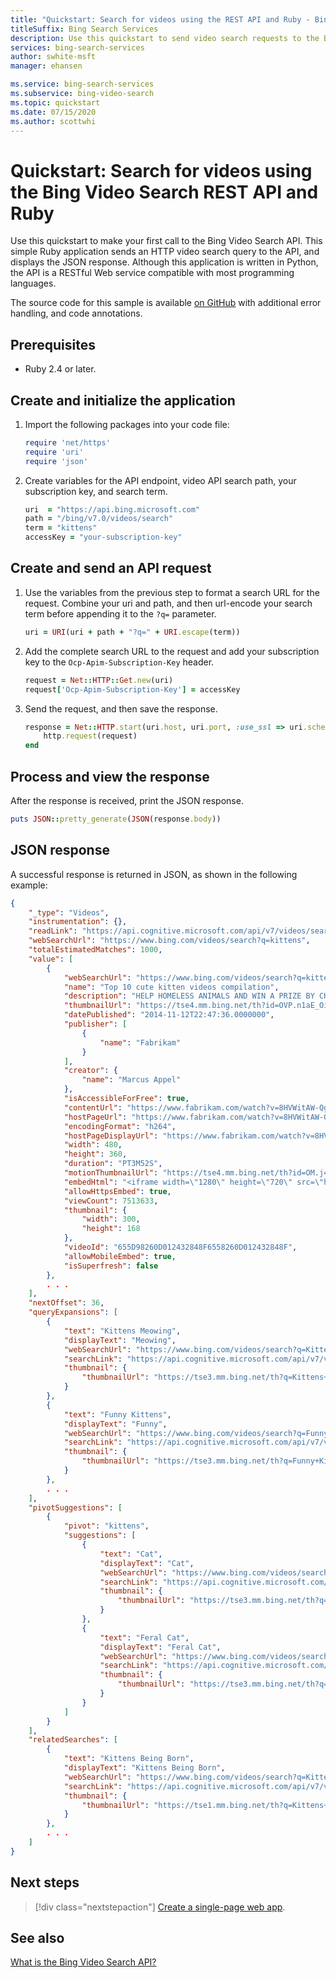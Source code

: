 ```yaml
---
title: "Quickstart: Search for videos using the REST API and Ruby - Bing Video Search"
titleSuffix: Bing Search Services
description: Use this quickstart to send video search requests to the Bing Video Search REST API using Ruby.
services: bing-search-services
author: swhite-msft
manager: ehansen

ms.service: bing-search-services
ms.subservice: bing-video-search
ms.topic: quickstart
ms.date: 07/15/2020
ms.author: scottwhi
---
```


# Quickstart: Search for videos using the Bing Video Search REST API and Ruby

Use this quickstart to make your first call to the Bing Video Search API. This simple Ruby application sends an HTTP video search query to the API, and displays the JSON response. Although this application is written in Python, the API is a RESTful Web service compatible with most programming languages. 

The source code for this sample is available [on GitHub](https://github.com/Azure-Samples/cognitive-services-REST-api-samples/blob/master/ruby/Search/BingVideoSearchv7.rb) with additional error handling, and code annotations.

## Prerequisites

* Ruby 2.4 or later.

<!--
[!INCLUDE [bing-video-search-signup-requirements](../../../../includes/bing-video-search-signup-requirements.md)]
-->

## Create and initialize the application

1. Import the following packages into your code file:

    ```ruby
    require 'net/https'
    require 'uri'
    require 'json'
    ```

2. Create variables for the API endpoint, video API search path, your subscription key, and search term. 

    ```ruby
    uri  = "https://api.bing.microsoft.com"
    path = "/bing/v7.0/videos/search"
    term = "kittens"
    accessKey = "your-subscription-key" 
    ```

## Create and send an API request

1. Use the variables from the previous step to format a search URL for the request. Combine your uri and path, and then url-encode your search term before appending it to the `?q=` parameter.

    ```ruby
    uri = URI(uri + path + "?q=" + URI.escape(term))
    ```

2. Add the complete search URL to the request and add your subscription key to the `Ocp-Apim-Subscription-Key` header.
    
    ``` ruby
    request = Net::HTTP::Get.new(uri)
    request['Ocp-Apim-Subscription-Key'] = accessKey
    ```

3. Send the request, and then save the response.
    
    ```ruby
    response = Net::HTTP.start(uri.host, uri.port, :use_ssl => uri.scheme == 'https') do |http|
        http.request(request)
    end
    ```

## Process and view the response

After the response is received, print the JSON response.

```ruby
puts JSON::pretty_generate(JSON(response.body))
```

## JSON response

A successful response is returned in JSON, as shown in the following example:

```json
{
    "_type": "Videos",
    "instrumentation": {},
    "readLink": "https://api.cognitive.microsoft.com/api/v7/videos/search?q=kittens",
    "webSearchUrl": "https://www.bing.com/videos/search?q=kittens",
    "totalEstimatedMatches": 1000,
    "value": [
        {
            "webSearchUrl": "https://www.bing.com/videos/search?q=kittens&view=...",
            "name": "Top 10 cute kitten videos compilation",
            "description": "HELP HOMELESS ANIMALS AND WIN A PRIZE BY CHOOSING...",
            "thumbnailUrl": "https://tse4.mm.bing.net/th?id=OVP.n1aE_Oikl4MtzBb...",
            "datePublished": "2014-11-12T22:47:36.0000000",
            "publisher": [
                {
                    "name": "Fabrikam"
                }
            ],
            "creator": {
                "name": "Marcus Appel"
            },
            "isAccessibleForFree": true,
            "contentUrl": "https://www.fabrikam.com/watch?v=8HVWitAW-Qg",
            "hostPageUrl": "https://www.fabrikam.com/watch?v=8HVWitAW-Qg",
            "encodingFormat": "h264",
            "hostPageDisplayUrl": "https://www.fabrikam.com/watch?v=8HVWitAW-Qg",
            "width": 480,
            "height": 360,
            "duration": "PT3M52S",
            "motionThumbnailUrl": "https://tse4.mm.bing.net/th?id=OM.j4QyJAENJphdZQ_1501386166&pid=Api",
            "embedHtml": "<iframe width=\"1280\" height=\"720\" src=\"https://www.fabrikam.com/embed/8HVWitAW-Qg?autoplay=1\" frameborder=\"0\" allowfullscreen></iframe>",
            "allowHttpsEmbed": true,
            "viewCount": 7513633,
            "thumbnail": {
                "width": 300,
                "height": 168
            },
            "videoId": "655D98260D012432848F6558260D012432848F",
            "allowMobileEmbed": true,
            "isSuperfresh": false
        },
        . . .
    ],
    "nextOffset": 36,
    "queryExpansions": [
        {
            "text": "Kittens Meowing",
            "displayText": "Meowing",
            "webSearchUrl": "https://www.bing.com/videos/search?q=Kittens+Meowing...",
            "searchLink": "https://api.cognitive.microsoft.com/api/v7/videos/search...",
            "thumbnail": {
                "thumbnailUrl": "https://tse3.mm.bing.net/th?q=Kittens+Meowing&pid..."
            }
        },
        {
            "text": "Funny Kittens",
            "displayText": "Funny",
            "webSearchUrl": "https://www.bing.com/videos/search?q=Funny+Kittens...",
            "searchLink": "https://api.cognitive.microsoft.com/api/v7/videos/search...",
            "thumbnail": {
                "thumbnailUrl": "https://tse3.mm.bing.net/th?q=Funny+Kittens&..."
            }
        },
        . . .
    ],
    "pivotSuggestions": [
        {
            "pivot": "kittens",
            "suggestions": [
                {
                    "text": "Cat",
                    "displayText": "Cat",
                    "webSearchUrl": "https://www.bing.com/videos/search?q=Cat...",
                    "searchLink": "https://api.cognitive.microsoft.com/api/v7/videos/search?...",
                    "thumbnail": {
                        "thumbnailUrl": "https://tse3.mm.bing.net/th?q=Cat&pid=Api..."
                    }
                },
                {
                    "text": "Feral Cat",
                    "displayText": "Feral Cat",
                    "webSearchUrl": "https://www.bing.com/videos/search?q=Feral+Cat...",
                    "searchLink": "https://api.cognitive.microsoft.com/api/v7/videos/search...",
                    "thumbnail": {
                        "thumbnailUrl": "https://tse3.mm.bing.net/th?q=Feral+Cat&pid=Api&..."
                    }
                }
            ]
        }
    ],
    "relatedSearches": [
        {
            "text": "Kittens Being Born",
            "displayText": "Kittens Being Born",
            "webSearchUrl": "https://www.bing.com/videos/search?q=Kittens+Being+Born...",
            "searchLink": "https://api.cognitive.microsoft.com/api/v7/videos/search?...",
            "thumbnail": {
                "thumbnailUrl": "https://tse1.mm.bing.net/th?q=Kittens+Being+Born&pid=..."
            }
        },
        . . .
    ]
}
```


## Next steps

> [!div class="nextstepaction"]
> [Create a single-page web app](../../tutorial/bing-video-search-single-page-app.md).

## See also 

 [What is the Bing Video Search API?](../../overview.md)

